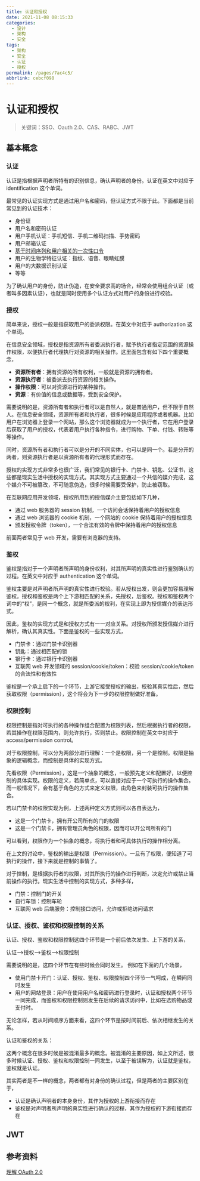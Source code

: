 ```yaml
---
title: 认证和授权
date: 2021-11-08 08:15:33
categories:
  - 设计
  - 架构
  - 安全
tags:
  - 架构
  - 安全
  - 认证
  - 授权
permalink: /pages/7ac4c5/
abbrlink: cebcf098
---
```


# 认证和授权

> 关键词：SSO、Oauth 2.0、CAS、RABC、JWT

## 基本概念

### 认证

认证是指根据声明者所特有的识别信息，确认声明者的身份。认证在英文中对应于 identification 这个单词。

最常见的认证实现方式是通过用户名和密码，但认证方式不限于此。下面都是当前常见到的认证技术：

- 身份证
- 用户名和密码认证
- 用户手机认证：手机短信、手机二维码扫描、手势密码
- 用户邮箱认证
- [基于时间序列和用户相关的一次性口令](https://tools.ietf.org/html/rfc6238)
- 用户的生物学特征认证：指纹、语音、眼睛虹膜
- 用户的大数据识别认证
- 等等

为了确认用户的身份，防止伪造，在安全要求高的场合，经常会使用组合认证（或者叫多因素认证），也就是同时使用多个认证方式对用户的身份进行校验。

### 授权

简单来说，授权一般是指获取用户的委派权限。在英文中对应于 authorization 这个单词。

在信息安全领域，授权是指资源所有者委派执行者，赋予执行者指定范围的资源操作权限，以便执行者代理执行对资源的相关操作。这里面包含有如下四个重要概念，

- **资源所有者**：拥有资源的所有权利，一般就是资源的拥有者。
- **资源执行者**：被委派去执行资源的相关操作。
- **操作权限**：可以对资源进行的某种操作。
- **资源**：有价值的信息或数据等，受到安全保护。

需要说明的是，资源所有者和执行者可以是自然人，就是普通用户，但不限于自然人。在信息安全领域，资源所有者和执行者，很多时候是应用程序或者机器。比如用户在浏览器上登录一个网站，那么这个浏览器就成为一个执行者，它在用户登录后获取了用户的授权，代表着用户执行各种指令，进行购物、下单、付钱、转账等等操作。

同时，资源所有者和执行者可以是分开的不同实体，也可以是同一个。若是分开的两者，则资源执行者是以资源所有者的代理形式而存在。

授权的实现方式非常多也很广泛，我们常见的银行卡、门禁卡、钥匙、公证书，这些都是现实生活中授权的实现方式。其实现方式主要通过一个共信的媒介完成，这个媒介不可被篡改，不可随意伪造，很多时候需要受保护，防止被窃取。

在互联网应用开发领域，授权所用到的授信媒介主要包括如下几种，

- 通过 web 服务器的 session 机制，一个访问会话保持着用户的授权信息
- 通过 web 浏览器的 cookie 机制，一个网站的 cookie 保持着用户的授权信息
- 颁发授权令牌（token），一个合法有效的令牌中保持着用户的授权信息

前面两者常见于 web 开发，需要有浏览器的支持。

### 鉴权

鉴权是指对于一个声明者所声明的身份权利，对其所声明的真实性进行鉴别确认的过程。在英文中对应于 authentication 这个单词。

鉴权主要是对声明者所声明的真实性进行校验。若从授权出发，则会更加容易理解鉴权。授权和鉴权是两个上下游相匹配的关系，先授权，后鉴权。授权和鉴权两个词中的“权”，是同一个概念，就是所委派的权利，在实现上即为授信媒介的表达形式。

因此，鉴权的实现方式是和授权方式有一一对应关系。对授权所颁发授信媒介进行解析，确认其真实性。下面是鉴权的一些实现方式，

- 门禁卡：通过门禁卡识别器
- 钥匙：通过相匹配的锁
- 银行卡：通过银行卡识别器
- 互联网 web 开发领域的 session/cookie/token：校验 session/cookie/token 的合法性和有效性

鉴权是一个承上启下的一个环节，上游它接受授权的输出，校验其真实性后，然后获取权限（permission），这个将会为下一步的权限控制做好准备。

### 权限控制

权限控制是指对可执行的各种操作组合配置为权限列表，然后根据执行者的权限，若其操作在权限范围内，则允许执行，否则禁止。权限控制在英文中对应于 access/permission control。

对于权限控制，可以分为两部分进行理解：一个是权限，另一个是控制。权限是抽象的逻辑概念，而控制是具体的实现方式。

先看权限（Permission），这是一个抽象的概念，一般预先定义和配置好，以便控制的具体实现。权限的定义，若简单点，可以直接对应于一个可执行的操作集合。而一般情况下，会有基于角色的方式来定义权限，由角色来封装可执行的操作集合。

若以门禁卡的权限实现为例，上述两种定义方式则可以各自表达为，

- 这是一个门禁卡，拥有开公司所有的门的权限
- 这是一个门禁卡，拥有管理员角色的权限，因而可以开公司所有的门

可以看到，权限作为一个抽象的概念，将执行者和可具体执行的操作相分离。

在上文的讨论中，鉴权的输出是权限（Permission）。一旦有了权限，便知道了可执行的操作，接下来就是控制的事情了。

对于控制，是根据执行者的权限，对其所执行的操作进行判断，决定允许或禁止当前操作的执行。现实生活中控制的实现方式，多种多样，

- 门禁：控制门的开关
- 自行车锁：控制车轮
- 互联网 web 后端服务：控制接口访问，允许或拒绝访问请求

### 认证、授权、鉴权和权限控制的关系

认证、授权、鉴权和权限控制这四个环节是一个前后依次发生、上下游的关系，

认证-->授权-->鉴权-->权限控制

需要说明的是，这四个环节在有些时候会同时发生。 例如在下面的几个场景，

- 使用门禁卡开门：认证、授权、鉴权、权限控制四个环节一气呵成，在瞬间同时发生
- 用户的网站登录：用户在使用用户名和密码进行登录时，认证和授权两个环节一同完成，而鉴权和权限控制则发生在后续的请求访问中，比如在选购物品或支付时。

无论怎样，若从时间顺序方面来看，这四个环节是按时间前后、依次相继发生的关系。

认证和鉴权的关系：

这两个概念在很多时候是被混淆最多的概念。被混淆的主要原因，如上文所述，很多时候认证、授权、鉴权和权限控制一同发生，以至于被误解为，认证就是鉴权，鉴权就是认证。

其实两者是不一样的概念，两者都有对身份的确认过程，但是两者的主要区别在于，

- 认证是确认声明者的本身身份，其作为授权的上游衔接而存在
- 鉴权是对声明者所声明的真实性进行确认的过程，其作为授权的下游衔接而存在

## JWT

## 参考资料

[理解 OAuth 2.0](http://www.ruanyifeng.com/blog/2014/05/oauth_2_0.html)
